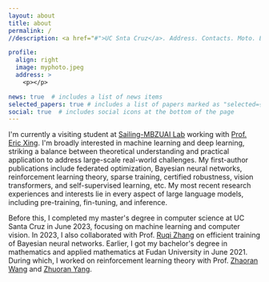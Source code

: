 ```yaml
---
layout: about
title: about
permalink: /
//description: <a href="#">UC Snta Cruz</a>. Address. Contacts. Moto. Etc.

profile:
  align: right
  image: myphoto.jpeg
  address: >
    <p></p>

news: true  # includes a list of news items
selected_papers: true # includes a list of papers marked as "selected={true}"
social: true  # includes social icons at the bottom of the page
---
```


I'm currently a visiting student at [Sailing-MBZUAI Lab](https://sailing-mbzuai.github.io/) working with [Prof. Eric Xing](https://www.cs.cmu.edu/~epxing/). 
I'm broadly interested in machine learning and deep learning, striking a balance between theoretical understanding and practical application to address large-scale real-world challenges. 
My first-author publications include federated optimization, Bayesian neural networks, reinforcement learning theory, sparse training, certified robustness, vision transformers, and self-supervised learning, etc. My most recent research experiences and interests lie in every aspect of large language models, including pre-training, fin-tuning, and inference.


Before this, I completed my master's degree in computer science at UC Santa Cruz in June 2023, focusing on machine learning and computer vision. In 2023, I also collaborated with Prof. [Ruqi Zhang](https://ruqizhang.github.io/) on efficient training of Bayesian neural networks.
Earlier, I got my bachelor's degree in mathematics and applied mathematics at Fudan University in June 2021. During which, I worked on reinforcement learning theory with Prof. [Zhaoran Wang](https://zhaoranwang.github.io/) and [Zhuoran Yang](https://zhuoranyang.github.io/).



